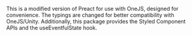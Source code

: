 This is a modified version of Preact for use with OneJS, designed for convenience. The typings are changed for better compatibility with OneJS/Unity. Additionally, this package provides the Styled Component APIs and the useEventfulState hook.